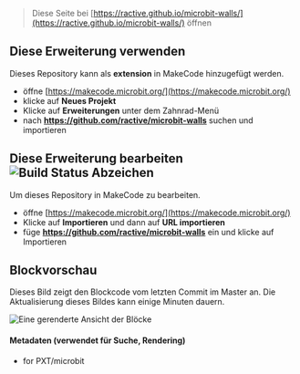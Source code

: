 > Diese Seite bei [https://ractive.github.io/microbit-walls/](https://ractive.github.io/microbit-walls/) öffnen

## Diese Erweiterung verwenden

Dieses Repository kann als **extension** in MakeCode hinzugefügt werden.

* öffne [https://makecode.microbit.org/](https://makecode.microbit.org/)
* klicke auf **Neues Projekt**
* Klicke auf **Erweiterungen** unter dem Zahnrad-Menü
* nach **https://github.com/ractive/microbit-walls** suchen und importieren

## Diese Erweiterung bearbeiten ![Build Status Abzeichen](https://github.com/ractive/microbit-walls/workflows/MakeCode/badge.svg)

Um dieses Repository in MakeCode zu bearbeiten.

* öffne [https://makecode.microbit.org/](https://makecode.microbit.org/)
* Klicke auf **Importieren** und dann auf **URL importieren**
* füge **https://github.com/ractive/microbit-walls** ein und klicke auf Importieren

## Blockvorschau

Dieses Bild zeigt den Blockcode vom letzten Commit im Master an.
Die Aktualisierung dieses Bildes kann einige Minuten dauern.

![Eine gerenderte Ansicht der Blöcke](https://github.com/ractive/microbit-walls/raw/master/.github/makecode/blocks.png)

#### Metadaten (verwendet für Suche, Rendering)

* for PXT/microbit
<script src="https://makecode.com/gh-pages-embed.js"></script><script>makeCodeRender("{{ site.makecode.home_url }}", "{{ site.github.owner_name }}/{{ site.github.repository_name }}");</script>
